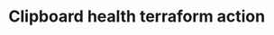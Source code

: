 # Clipboard health terraform action

<!-- action-docs-description -->

<!-- action-docs-inputs -->

<!-- action-docs-outputs -->

<!-- action-docs-runs -->
